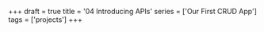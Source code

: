 +++
draft = true
title = '04 Introducing APIs'
series = ['Our First CRUD App']
tags = ['projects']
+++